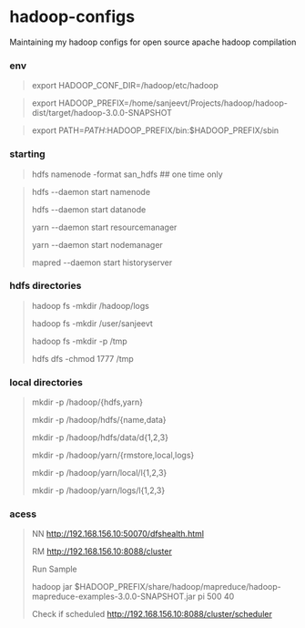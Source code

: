 # hadoop-configs

Maintaining my hadoop configs for open source apache hadoop compilation

### env
> export HADOOP_CONF_DIR=/hadoop/etc/hadoop

> export HADOOP_PREFIX=/home/sanjeevt/Projects/hadoop/hadoop-dist/target/hadoop-3.0.0-SNAPSHOT
 
> export PATH=$PATH:$HADOOP_PREFIX/bin:$HADOOP_PREFIX/sbin

> 


### starting
> hdfs namenode -format san_hdfs ## one time only

> hdfs --daemon  start  namenode
> 
> hdfs --daemon  start  datanode
> 
> 
> yarn --daemon start resourcemanager
> 
> yarn --daemon start nodemanager
> 
> 
> mapred --daemon start historyserver


### hdfs directories
> hadoop fs -mkdir /hadoop/logs
> 
> hadoop fs -mkdir /user/sanjeevt
> 
> hadoop fs -mkdir -p /tmp
> 
> hdfs dfs -chmod 1777  /tmp

### local directories
> mkdir -p /hadoop/{hdfs,yarn}
> 
> mkdir -p /hadoop/hdfs/{name,data}
> 
> mkdir -p /hadoop/hdfs/data/d{1,2,3}
> 
> mkdir -p /hadoop/yarn/{rmstore,local,logs}
> 
> mkdir -p /hadoop/yarn/local/l{1,2,3}
> 
> mkdir -p /hadoop/yarn/logs/l{1,2,3}
> 

### acess
> NN http://192.168.156.10:50070/dfshealth.html
> 
> RM http://192.168.156.10:8088/cluster
>
> Run Sample
> 
> hadoop jar $HADOOP_PREFIX/share/hadoop/mapreduce/hadoop-mapreduce-examples-3.0.0-SNAPSHOT.jar pi 500 40
> 
> Check if scheduled
> http://192.168.156.10:8088/cluster/scheduler
